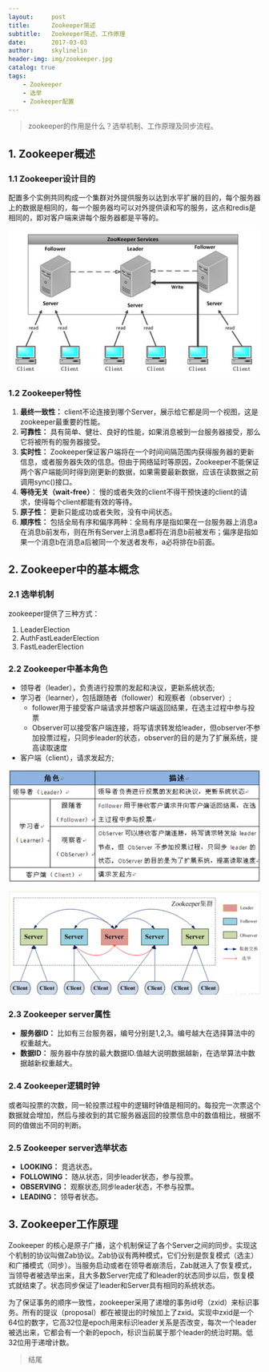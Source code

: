 ```yaml
---
layout:     post
title:      Zookeeper简述
subtitle:   Zookeeper简述、工作原理
date:       2017-03-03
author:     skylinelin
header-img: img/zookeeper.jpg
catalog: true
tags:
    - Zookeeper
    - 选举
    - Zookeeper配置
---
```



> zookeeper的作用是什么？选举机制、工作原理及同步流程。

## 1. Zookeeper概述

### 1.1 Zookeeper设计目的

配置多个实例共同构成一个集群对外提供服务以达到水平扩展的目的，每个服务器上的数据是相同的，每一个服务器均可以对外提供读和写的服务，这点和redis是相同的，即对客户端来讲每个服务器都是平等的。

![zookeeper01](/resource_img/zookeeper01.png)

### 1.2 Zookeeper特性
1. **最终一致性：** client不论连接到哪个Server，展示给它都是同一个视图，这是zookeeper最重要的性能。 
2. **可靠性：** 具有简单、健壮、良好的性能，如果消息被到一台服务器接受，那么它将被所有的服务器接受。 
3. **实时性：** Zookeeper保证客户端将在一个时间间隔范围内获得服务器的更新信息，或者服务器失效的信息。但由于网络延时等原因，Zookeeper不能保证两个客户端能同时得到刚更新的数据，如果需要最新数据，应该在读数据之前调用sync()接口。 
4. **等待无关（wait-free）**： 慢的或者失效的client不得干预快速的client的请求，使得每个client都能有效的等待。 
5. **原子性：** 更新只能成功或者失败，没有中间状态。 
6. **顺序性：** 包括全局有序和偏序两种：全局有序是指如果在一台服务器上消息a在消息b前发布，则在所有Server上消息a都将在消息b前被发布；偏序是指如果一个消息b在消息a后被同一个发送者发布，a必将排在b前面。 

## 2. Zookeeper中的基本概念

### 2.1 选举机制
zookeeper提供了三种方式：
1. LeaderElection
2. AuthFastLeaderElection
3. FastLeaderElection


### 2.2 Zookeeper中基本角色
 - 领导者（leader），负责进行投票的发起和决议，更新系统状态;
 - 学习者（learner），包括跟随者（follower）和观察者（observer）;
   - follower用于接受客户端请求并想客户端返回结果，在选主过程中参与投票
   - Observer可以接受客户端连接，将写请求转发给leader，但observer不参加投票过程，只同步leader的状态，observer的目的是为了扩展系统，提高读取速度
 - 客户端（client），请求发起方;
 

![zookeeper02](/resource_img/zookeeper02.png)

![zookeeper03](/resource_img/zookeeper03.png)

### 2.3 Zookeeper server属性

 - **服务器ID：** 比如有三台服务器，编号分别是1,2,3。编号越大在选择算法中的权重越大。
 - **数据ID：** 服务器中存放的最大数据ID.值越大说明数据越新，在选举算法中数据越新权重越大。

### 2.4 Zookeeper逻辑时钟

或者叫投票的次数，同一轮投票过程中的逻辑时钟值是相同的。每投完一次票这个数据就会增加，然后与接收到的其它服务器返回的投票信息中的数值相比，根据不同的值做出不同的判断。

### 2.5 Zookeeper server选举状态

 - **LOOKING：** 竞选状态。
 - **FOLLOWING：** 随从状态，同步leader状态，参与投票。
 - **OBSERVING：** 观察状态,同步leader状态，不参与投票。
 - **LEADING：** 领导者状态。

## 	3. Zookeeper工作原理

Zookeeper 的核心是原子广播，这个机制保证了各个Server之间的同步。实现这个机制的协议叫做Zab协议。Zab协议有两种模式，它们分别是恢复模式（选主）和广播模式（同步）。当服务启动或者在领导者崩溃后，Zab就进入了恢复模式，当领导者被选举出来，且大多数Server完成了和leader的状态同步以后，恢复模式就结束了。状态同步保证了leader和Server具有相同的系统状态。

为了保证事务的顺序一致性，zookeeper采用了递增的事务id号（zxid）来标识事务。所有的提议（proposal）都在被提出的时候加上了zxid。实现中zxid是一个64位的数字，它高32位是epoch用来标识leader关系是否改变，每次一个leader被选出来，它都会有一个新的epoch，标识当前属于那个leader的统治时期。低32位用于递增计数。


> 结尾